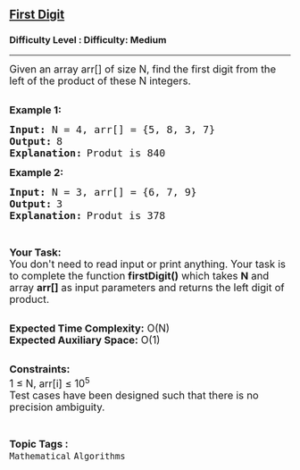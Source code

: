 <h2><a href="https://www.geeksforgeeks.org/problems/first-digit1751/1?page=1&difficulty=Medium&status=unsolved&sortBy=submissions">First Digit</a></h2><h3>Difficulty Level : Difficulty: Medium</h3><hr><div class="problems_problem_content__Xm_eO"><p><span style="font-size:18px">Given an array arr[] of&nbsp;size N, find the first digit&nbsp;from the left&nbsp;of the product of these N integers.</span></p>

<p><br>
<span style="font-size:18px"><strong>Example 1:</strong></span></p>

<pre><span style="font-size:18px"><strong>Input:</strong><strong> </strong>N = 4, arr[] = {5, 8, 3, 7}</span>
<span style="font-size:18px"><strong>Output:</strong></span> <span style="font-size:18px">8</span>
<span style="font-size:18px"><strong>Explanation:</strong></span> <span style="font-size:18px">Produt is 840</span>
</pre>

<p><span style="font-size:18px"><strong>Example 2:</strong></span></p>

<pre><span style="font-size:18px"><strong>Input:</strong><strong> </strong>N = 3, arr[] = {6, 7, 9}</span> 
<span style="font-size:18px"><strong>Output:</strong></span> <span style="font-size:18px">3</span>
<span style="font-size:18px"><strong>Explanation:</strong></span> <span style="font-size:18px">Produt is 378</span></pre>

<p>&nbsp;</p>

<p><span style="font-size:18px"><strong>Your Task:</strong><br>
You don't need to read input or print anything. Your task is to complete the function <strong>firstDigit()</strong> which takes <strong>N</strong> and array <strong>arr[]</strong> as input parameters and returns the left&nbsp;digit of product.</span></p>

<p><br>
<span style="font-size:18px"><strong>Expected Time Complexity:</strong> O(N)<br>
<strong>Expected Auxiliary Space:</strong> O(1)</span></p>

<p><br>
<span style="font-size:18px"><strong>Constraints:</strong></span><br>
<span style="font-size:18px">1 ≤ N, arr[i] ≤ 10<sup>5</sup><br>
Test cases have been designed such that there is no precision ambiguity.</span></p>
</div><br><p><span style=font-size:18px><strong>Topic Tags : </strong><br><code>Mathematical</code>&nbsp;<code>Algorithms</code>&nbsp;